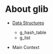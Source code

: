 # About glib

* [Data Structures](./data_structure/data_structure.md)
  * g_hash_table
  * g_list

* Main Context 
